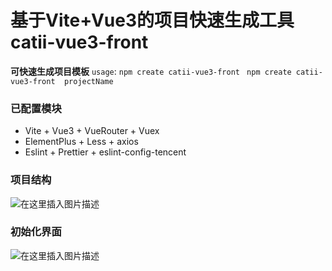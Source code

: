 # 基于Vite+Vue3的项目快速生成工具  catii-vue3-front 
**可快速生成项目模板**
`usage`:
`npm create catii-vue3-front `
`npm create catii-vue3-front  projectName`
### 已配置模块
- Vite + Vue3 + VueRouter + Vuex
- ElementPlus + Less + axios
- Eslint + Prettier + eslint-config-tencent
### 项目结构
![在这里插入图片描述](https://img-blog.csdnimg.cn/92860ec3031842f6a4e714c3b0ad783a.png?x-oss-process=image/watermark,type_d3F5LXplbmhlaQ,shadow_50,text_Q1NETiBA5ryrIOa8q--8jA==,size_20,color_FFFFFF,t_70,g_se,x_16)
### 初始化界面
![在这里插入图片描述](https://img-blog.csdnimg.cn/27640555080d4b768ad70f72bbf68956.png?x-oss-process=image/watermark,type_d3F5LXplbmhlaQ,shadow_50,text_Q1NETiBA5ryrIOa8q--8jA==,size_20,color_FFFFFF,t_70,g_se,x_16)

